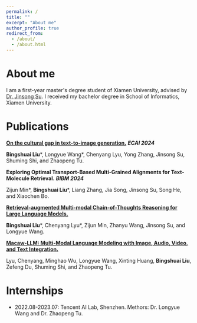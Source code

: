 ```yaml
---
permalink: /
title: ""
excerpt: "About me"
author_profile: true
redirect_from: 
  - /about/
  - /about.html
---
```


# About me
I am a first-year master's degree student of Xiamen University, advised by [Dr. Jinsong Su](https://cdmc.xmu.edu.cn/info/1010/1054.htm). I received my bachelor degree in School of Informatics, Xiamen University.

# Publications

<a href="https://arxiv.org/abs/2307.02971" title="Cultural Gap">**On the cultural gap in text-to-image generation.**</a> **_ECAI 2024_**

**Bingshuai Liu***, Longyue Wang*, Chenyang Lyu, Yong Zhang, Jinsong Su, Shuming Shi, and Zhaopeng Tu.

**Exploring Optimal Transport-Based Multi-Grained Alignments for Text-Molecule Retrieval.** **_BIBM 2024_**

Zijun Min*, **Bingshuai Liu***, Liang Zhang, Jia Song, Jinsong Su, Song He, and Xiaochen Bo.

<a href="https://arxiv.org/abs/2312.01714" title="RA-CoT">**Retrieval-augmented Multi-modal Chain-of-Thoughts Reasoning for Large Language Models.**</a>

**Bingshuai Liu***, Chenyang Lyu*, Zijun Min, Zhanyu Wang, Jinsong Su, and Longyue Wang.

<a href="https://arxiv.org/abs/2306.09093" title="Macaw-LLM">**Macaw-LLM: Multi-Modal Language Modeling with Image, Audio, Video, and Text Integration.**</a>

Lyu, Chenyang, Minghao Wu, Longyue Wang, Xinting Huang, **Bingshuai Liu**, Zefeng Du, Shuming Shi, and Zhaopeng Tu.

# Internships
- 2022.08-2023.07: Tencent AI Lab, Shenzhen. Methors: Dr. Longyue Wang and Dr. Zhaopeng Tu.
